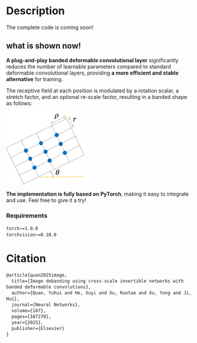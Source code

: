 # Description

The complete code is coming soon!



## what is shown now!

**A plug-and-play banded deformable convolutional layer** significantly reduces the number of learnable parameters compared to standard deformable convolutional layers, providing **a more efficient and stable alternative** for training.
 
 The receptive field at each position is modulated by a rotation scalar, a stretch factor, and an optional re-scale factor, resulting in a banded shape as follows:

![pic](https://github.com/csxyhe/BDINN/blob/img/receptiveField.png)

**The implementation is fully based on PyTorch**, making it easy to integrate and use. Feel free to give it a try!




### Requirements

```bash
torch>=1.9.0
torchvision>=0.10.0
```

# Citation

```
@article{quan2025image,
  title={Image debanding using cross-scale invertible networks with banded deformable convolutions},
  author={Quan, Yuhui and He, Xuyi and Xu, Ruotao and Xu, Yong and Ji, Hui},
  journal={Neural Networks},
  volume={187},
  pages={107270},
  year={2025},
  publisher={Elsevier}
}
```
